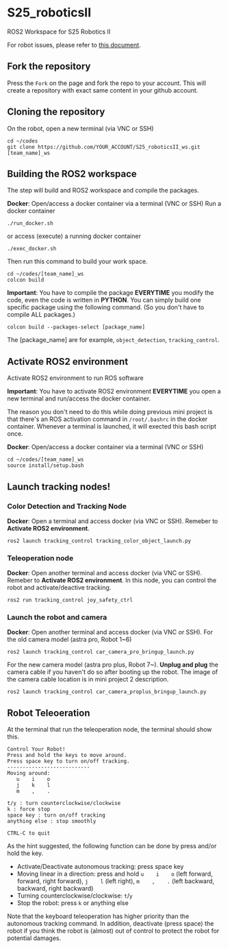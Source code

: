 # S25_roboticsII
ROS2 Workspace for S25 Robotics II

For robot issues, please refer to [this document](https://www.overleaf.com/read/jckcnqkwytvb#22a42e).

## Fork the repository

Press the `Fork` on the page and fork the repo to your account. This will create a repository with exact same content in your github account.

## Cloning the repository 
On the robot, open a new terminal (via VNC or SSH)
```
cd ~/codes
git clone https://github.com/YOUR_ACCOUNT/S25_roboticsII_ws.git [team_name]_ws
```

## Building the ROS2 workspace
The step will build and ROS2 workspace and compile the packages.

**Docker**: Open/access a docker container via a terminal (VNC or SSH)
Run a docker container
```
./run_docker.sh
```
or access (execute) a running docker container
```
./exec_docker.sh
```

Then run this command to build your work space.
```
cd ~/codes/[team_name]_ws
colcon build
```

**Important**: You have to compile the package **EVERYTIME** you modify the code, even the code is written in **PYTHON**. You can simply build one specific package using the following command. (So you don't have to compile ALL packages.)
```
colcon build --packages-select [package_name]
```
The [package_name] are for example, `object_detection`, `tracking_control`.

## Activate ROS2 environment
Activate ROS2 environment to run ROS software

**Important**: You have to activate ROS2 environment **EVERYTIME** you open a new terminal and run/access the docker container.

The reason you don't need to do this while doing previous mini project is that there's an ROS activation command in `/root/.bashrc` in the docker container. Whenever a terminal is launched, it will exected this bash script once.

**Docker**: Open/access a docker container via a terminal (VNC or SSH)
```
cd ~/codes/[team_name]_ws
source install/setup.bash
```

## Launch tracking nodes!

### Color Detection and Tracking Node
**Docker**: Open a terminal and access docker (via VNC or SSH). Remeber to **Activate ROS2 environment**.
```
ros2 launch tracking_control tracking_color_object_launch.py
```

### Teleoperation node
**Docker**: Open another terminal and access docker (via VNC or SSH). Remeber to **Activate ROS2 environment**. In this node, you can control the robot and activate/deactive tracking.
```
ros2 run tracking_control joy_safety_ctrl
```
### Launch the robot and camera
**Docker**: Open another terminal and access docker (via VNC or SSH).
For the old camera model (astra pro, Robot 1~6)
```
ros2 launch tracking_control car_camera_pro_bringup_launch.py
```
For the new camera model (astra pro plus, Robot 7~). **Unplug and plug** the camera cable if you haven't do so after booting up the robot. The image of the camera cable location is in mini project 2 description.
```
ros2 launch tracking_control car_camera_proplus_bringup_launch.py
```

## Robot Teleoeration
At the terminal that run the teleoperation node, the terminal should show this.
```
Control Your Robot!
Press and hold the keys to move around.
Press space key to turn on/off tracking.
---------------------------
Moving around:
   u    i    o
   j    k    l
   m    ,    .

t/y : turn counterclockwise/clockwise
k : force stop
space key : turn on/off tracking
anything else : stop smoothly

CTRL-C to quit
```

As the hint suggested, the following function can be done by press and/or hold the key.

- Activate/Deactivate autonomous tracking: press space key
- Moving linear in a direction: press and hold `u    i    o` (left forward, forward, right forward), `j    l` (left right), `m    ,    .` (left backward, backward, right backward)
- Turning counterclockwise/clockwise: `t`/`y`
- Stop the robot: press `k` or anything else

Note that the keyboard teleoperation has higher priority than the autonomous tracking command. In addition, deactivate (press space) the robot if you think the robot is (almost) out of control to protect the robot for potential damages.
